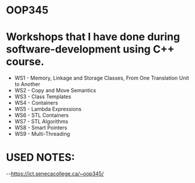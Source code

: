 # OOP345
# Workshops that I have done during software-development using C++ course.

- WS1 - Memory, Linkage and Storage Classes, From One Translation Unit to Another
- WS2 - Copy and Move Semantics
- WS3 - Class Templates
- WS4 - Containers
- WS5 - Lambda Expressions
- WS6 - STL Containers
- WS7 - STL Algorithms
- WS8 - Smart Pointers
- WS9 - Multi-Threading
 
 # USED NOTES:
 
 --https://ict.senecacollege.ca/~oop345/
